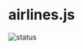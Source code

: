 # airlines.js
![status](https://github.com/leandro-hl/airlines.js/actions/workflows/node.js.yml/badge.svg)
